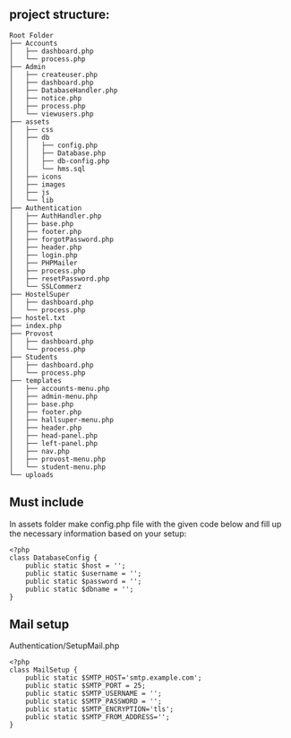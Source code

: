 ## project structure:

    Root Folder
    ├── Accounts
    │   ├── dashboard.php
    │   └── process.php
    ├── Admin
    │   ├── createuser.php
    │   ├── dashboard.php
    │   ├── DatabaseHandler.php
    │   ├── notice.php
    │   ├── process.php
    │   └── viewusers.php
    ├── assets
    │   ├── css
    │   ├── db
    │   │   ├── config.php
    │   │   ├── Database.php
    │   │   ├── db-config.php
    │   │   └── hms.sql
    │   ├── icons
    │   ├── images
    │   ├── js
    │   └── lib    
    ├── Authentication
    │   ├── AuthHandler.php
    │   ├── base.php
    │   ├── footer.php
    │   ├── forgotPassword.php
    │   ├── header.php
    │   ├── login.php
    │   ├── PHPMailer
    │   ├── process.php
    │   ├── resetPassword.php
    │   └── SSLCommerz
    ├── HostelSuper
    │   ├── dashboard.php
    │   └── process.php
    ├── hostel.txt
    ├── index.php
    ├── Provost
    │   ├── dashboard.php
    │   └── process.php
    ├── Students
    │   ├── dashboard.php
    │   └── process.php
    ├── templates
    │   ├── accounts-menu.php
    │   ├── admin-menu.php
    │   ├── base.php
    │   ├── footer.php
    │   ├── hallsuper-menu.php
    │   ├── header.php
    │   ├── head-panel.php
    │   ├── left-panel.php
    │   ├── nav.php
    │   ├── provost-menu.php
    │   └── student-menu.php
    └── uploads

## Must include
In assets folder make config.php file with the given code below and fill up the necessary information based on your setup:

    <?php
    class DatabaseConfig {
        public static $host = '';
        public static $username = '';
        public static $password = '';
        public static $dbname = '';
    }


## Mail setup
Authentication/SetupMail.php

    <?php
    class MailSetup {
        public static $SMTP_HOST='smtp.example.com';
        public static $SMTP_PORT = 25;
        public static $SMTP_USERNAME = '';
        public static $SMTP_PASSWORD = '';
        public static $SMTP_ENCRYPTION='tls';
        public static $SMTP_FROM_ADDRESS='';
    }
